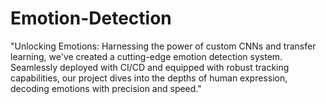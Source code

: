 # Emotion-Detection
"Unlocking Emotions: Harnessing the power of custom CNNs and transfer learning, we've created a cutting-edge emotion detection system. Seamlessly deployed with CI/CD and equipped with robust tracking capabilities, our project dives into the depths of human expression, decoding emotions with precision and speed."
